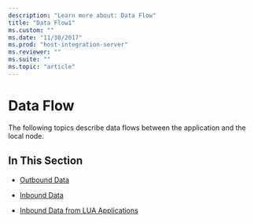 ```yaml
---
description: "Learn more about: Data Flow"
title: "Data Flow1"
ms.custom: ""
ms.date: "11/30/2017"
ms.prod: "host-integration-server"
ms.reviewer: ""
ms.suite: ""
ms.topic: "article"
---
```

# Data Flow
The following topics describe data flows between the application and the local node.  
  
## In This Section  
  
-   [Outbound Data](../core/outbound-data1.md)  
  
-   [Inbound Data](../core/inbound-data2.md)  
  
-   [Inbound Data from LUA Applications](../core/inbound-data-from-lua-applications1.md)

